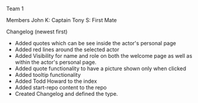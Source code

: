 Team 1

Members
John K: Captain
Tony S: First Mate

Changelog  (newest first)
- Added quotes which can be see inside the actor's personal page
- Added red lines around the selected actor
- Added Visibility for name and role on both the welcome page as well as within the actor's personal page.
- Added quote functionality to have a picture shown only when clicked
- Added tooltip functionality
- Added Todd Howard to the index
- Added start-repo content to the repo
- Created Changelog and defined the type.
